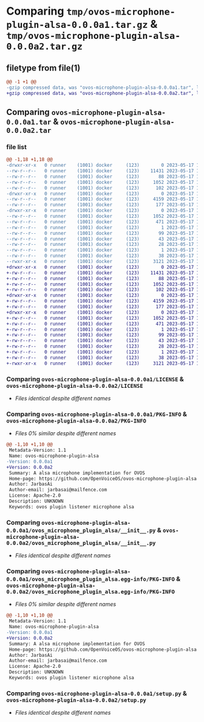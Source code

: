 # Comparing `tmp/ovos-microphone-plugin-alsa-0.0.0a1.tar.gz` & `tmp/ovos-microphone-plugin-alsa-0.0.0a2.tar.gz`

## filetype from file(1)

```diff
@@ -1 +1 @@
-gzip compressed data, was "ovos-microphone-plugin-alsa-0.0.0a1.tar", last modified: Wed May 17 19:44:54 2023, max compression
+gzip compressed data, was "ovos-microphone-plugin-alsa-0.0.0a2.tar", last modified: Wed May 17 19:45:06 2023, max compression
```

## Comparing `ovos-microphone-plugin-alsa-0.0.0a1.tar` & `ovos-microphone-plugin-alsa-0.0.0a2.tar`

### file list

```diff
@@ -1,18 +1,18 @@
-drwxr-xr-x   0 runner    (1001) docker     (123)        0 2023-05-17 19:44:54.618583 ovos-microphone-plugin-alsa-0.0.0a1/
--rw-r--r--   0 runner    (1001) docker     (123)    11431 2023-05-17 19:44:46.000000 ovos-microphone-plugin-alsa-0.0.0a1/LICENSE
--rw-r--r--   0 runner    (1001) docker     (123)       88 2023-05-17 19:44:46.000000 ovos-microphone-plugin-alsa-0.0.0a1/MANIFEST.in
--rw-r--r--   0 runner    (1001) docker     (123)     1052 2023-05-17 19:44:54.618583 ovos-microphone-plugin-alsa-0.0.0a1/PKG-INFO
--rw-r--r--   0 runner    (1001) docker     (123)      102 2023-05-17 19:44:46.000000 ovos-microphone-plugin-alsa-0.0.0a1/README.md
-drwxr-xr-x   0 runner    (1001) docker     (123)        0 2023-05-17 19:44:54.614583 ovos-microphone-plugin-alsa-0.0.0a1/ovos_microphone_plugin_alsa/
--rw-r--r--   0 runner    (1001) docker     (123)     4159 2023-05-17 19:44:46.000000 ovos-microphone-plugin-alsa-0.0.0a1/ovos_microphone_plugin_alsa/__init__.py
--rw-r--r--   0 runner    (1001) docker     (123)      177 2023-05-17 19:44:49.000000 ovos-microphone-plugin-alsa-0.0.0a1/ovos_microphone_plugin_alsa/version.py
-drwxr-xr-x   0 runner    (1001) docker     (123)        0 2023-05-17 19:44:54.614583 ovos-microphone-plugin-alsa-0.0.0a1/ovos_microphone_plugin_alsa.egg-info/
--rw-r--r--   0 runner    (1001) docker     (123)     1052 2023-05-17 19:44:54.000000 ovos-microphone-plugin-alsa-0.0.0a1/ovos_microphone_plugin_alsa.egg-info/PKG-INFO
--rw-r--r--   0 runner    (1001) docker     (123)      471 2023-05-17 19:44:54.000000 ovos-microphone-plugin-alsa-0.0.0a1/ovos_microphone_plugin_alsa.egg-info/SOURCES.txt
--rw-r--r--   0 runner    (1001) docker     (123)        1 2023-05-17 19:44:54.000000 ovos-microphone-plugin-alsa-0.0.0a1/ovos_microphone_plugin_alsa.egg-info/dependency_links.txt
--rw-r--r--   0 runner    (1001) docker     (123)       99 2023-05-17 19:44:54.000000 ovos-microphone-plugin-alsa-0.0.0a1/ovos_microphone_plugin_alsa.egg-info/entry_points.txt
--rw-r--r--   0 runner    (1001) docker     (123)       43 2023-05-17 19:44:54.000000 ovos-microphone-plugin-alsa-0.0.0a1/ovos_microphone_plugin_alsa.egg-info/requires.txt
--rw-r--r--   0 runner    (1001) docker     (123)       28 2023-05-17 19:44:54.000000 ovos-microphone-plugin-alsa-0.0.0a1/ovos_microphone_plugin_alsa.egg-info/top_level.txt
--rw-r--r--   0 runner    (1001) docker     (123)        1 2023-05-17 19:44:54.000000 ovos-microphone-plugin-alsa-0.0.0a1/ovos_microphone_plugin_alsa.egg-info/zip-safe
--rw-r--r--   0 runner    (1001) docker     (123)       38 2023-05-17 19:44:54.618583 ovos-microphone-plugin-alsa-0.0.0a1/setup.cfg
--rwxr-xr-x   0 runner    (1001) docker     (123)     3121 2023-05-17 19:44:46.000000 ovos-microphone-plugin-alsa-0.0.0a1/setup.py
+drwxr-xr-x   0 runner    (1001) docker     (123)        0 2023-05-17 19:45:06.813443 ovos-microphone-plugin-alsa-0.0.0a2/
+-rw-r--r--   0 runner    (1001) docker     (123)    11431 2023-05-17 19:44:57.000000 ovos-microphone-plugin-alsa-0.0.0a2/LICENSE
+-rw-r--r--   0 runner    (1001) docker     (123)       88 2023-05-17 19:44:57.000000 ovos-microphone-plugin-alsa-0.0.0a2/MANIFEST.in
+-rw-r--r--   0 runner    (1001) docker     (123)     1052 2023-05-17 19:45:06.813443 ovos-microphone-plugin-alsa-0.0.0a2/PKG-INFO
+-rw-r--r--   0 runner    (1001) docker     (123)      102 2023-05-17 19:44:57.000000 ovos-microphone-plugin-alsa-0.0.0a2/README.md
+drwxr-xr-x   0 runner    (1001) docker     (123)        0 2023-05-17 19:45:06.809443 ovos-microphone-plugin-alsa-0.0.0a2/ovos_microphone_plugin_alsa/
+-rw-r--r--   0 runner    (1001) docker     (123)     4159 2023-05-17 19:44:57.000000 ovos-microphone-plugin-alsa-0.0.0a2/ovos_microphone_plugin_alsa/__init__.py
+-rw-r--r--   0 runner    (1001) docker     (123)      177 2023-05-17 19:45:00.000000 ovos-microphone-plugin-alsa-0.0.0a2/ovos_microphone_plugin_alsa/version.py
+drwxr-xr-x   0 runner    (1001) docker     (123)        0 2023-05-17 19:45:06.809443 ovos-microphone-plugin-alsa-0.0.0a2/ovos_microphone_plugin_alsa.egg-info/
+-rw-r--r--   0 runner    (1001) docker     (123)     1052 2023-05-17 19:45:06.000000 ovos-microphone-plugin-alsa-0.0.0a2/ovos_microphone_plugin_alsa.egg-info/PKG-INFO
+-rw-r--r--   0 runner    (1001) docker     (123)      471 2023-05-17 19:45:06.000000 ovos-microphone-plugin-alsa-0.0.0a2/ovos_microphone_plugin_alsa.egg-info/SOURCES.txt
+-rw-r--r--   0 runner    (1001) docker     (123)        1 2023-05-17 19:45:06.000000 ovos-microphone-plugin-alsa-0.0.0a2/ovos_microphone_plugin_alsa.egg-info/dependency_links.txt
+-rw-r--r--   0 runner    (1001) docker     (123)       99 2023-05-17 19:45:06.000000 ovos-microphone-plugin-alsa-0.0.0a2/ovos_microphone_plugin_alsa.egg-info/entry_points.txt
+-rw-r--r--   0 runner    (1001) docker     (123)       43 2023-05-17 19:45:06.000000 ovos-microphone-plugin-alsa-0.0.0a2/ovos_microphone_plugin_alsa.egg-info/requires.txt
+-rw-r--r--   0 runner    (1001) docker     (123)       28 2023-05-17 19:45:06.000000 ovos-microphone-plugin-alsa-0.0.0a2/ovos_microphone_plugin_alsa.egg-info/top_level.txt
+-rw-r--r--   0 runner    (1001) docker     (123)        1 2023-05-17 19:45:06.000000 ovos-microphone-plugin-alsa-0.0.0a2/ovos_microphone_plugin_alsa.egg-info/zip-safe
+-rw-r--r--   0 runner    (1001) docker     (123)       38 2023-05-17 19:45:06.813443 ovos-microphone-plugin-alsa-0.0.0a2/setup.cfg
+-rwxr-xr-x   0 runner    (1001) docker     (123)     3121 2023-05-17 19:44:57.000000 ovos-microphone-plugin-alsa-0.0.0a2/setup.py
```

### Comparing `ovos-microphone-plugin-alsa-0.0.0a1/LICENSE` & `ovos-microphone-plugin-alsa-0.0.0a2/LICENSE`

 * *Files identical despite different names*

### Comparing `ovos-microphone-plugin-alsa-0.0.0a1/PKG-INFO` & `ovos-microphone-plugin-alsa-0.0.0a2/PKG-INFO`

 * *Files 0% similar despite different names*

```diff
@@ -1,10 +1,10 @@
 Metadata-Version: 1.1
 Name: ovos-microphone-plugin-alsa
-Version: 0.0.0a1
+Version: 0.0.0a2
 Summary: A alsa microphone implementation for OVOS
 Home-page: https://github.com/OpenVoiceOS/ovos-microphone-plugin-alsa
 Author: JarbasAi
 Author-email: jarbasai@mailfence.com
 License: Apache-2.0
 Description: UNKNOWN
 Keywords: ovos plugin listener microphone alsa
```

### Comparing `ovos-microphone-plugin-alsa-0.0.0a1/ovos_microphone_plugin_alsa/__init__.py` & `ovos-microphone-plugin-alsa-0.0.0a2/ovos_microphone_plugin_alsa/__init__.py`

 * *Files identical despite different names*

### Comparing `ovos-microphone-plugin-alsa-0.0.0a1/ovos_microphone_plugin_alsa.egg-info/PKG-INFO` & `ovos-microphone-plugin-alsa-0.0.0a2/ovos_microphone_plugin_alsa.egg-info/PKG-INFO`

 * *Files 0% similar despite different names*

```diff
@@ -1,10 +1,10 @@
 Metadata-Version: 1.1
 Name: ovos-microphone-plugin-alsa
-Version: 0.0.0a1
+Version: 0.0.0a2
 Summary: A alsa microphone implementation for OVOS
 Home-page: https://github.com/OpenVoiceOS/ovos-microphone-plugin-alsa
 Author: JarbasAi
 Author-email: jarbasai@mailfence.com
 License: Apache-2.0
 Description: UNKNOWN
 Keywords: ovos plugin listener microphone alsa
```

### Comparing `ovos-microphone-plugin-alsa-0.0.0a1/setup.py` & `ovos-microphone-plugin-alsa-0.0.0a2/setup.py`

 * *Files identical despite different names*

